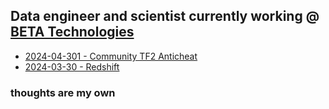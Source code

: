 

## Data engineer and scientist currently working @ [BETA Technologies](https://www.beta.team/)


- [2024-04-301 - Community TF2 Anticheat](community_anticheat.md)
- [2024-03-30 - Redshift](redshift_blog.md)


### thoughts are my own